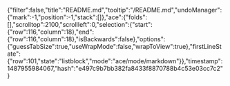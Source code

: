 {"filter":false,"title":"README.md","tooltip":"/README.md","undoManager":{"mark":-1,"position":-1,"stack":[]},"ace":{"folds":[],"scrolltop":2100,"scrollleft":0,"selection":{"start":{"row":116,"column":18},"end":{"row":116,"column":18},"isBackwards":false},"options":{"guessTabSize":true,"useWrapMode":false,"wrapToView":true},"firstLineState":{"row":101,"state":"listblock","mode":"ace/mode/markdown"}},"timestamp":1487955984067,"hash":"e497c9b7bb382fa8433f8870788b4c53e03cc7c2"}